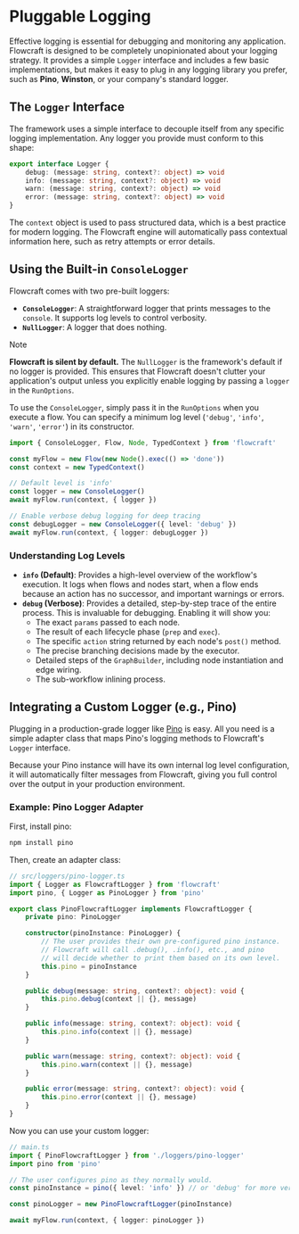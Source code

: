 # Pluggable Logging

Effective logging is essential for debugging and monitoring any application. Flowcraft is designed to be completely unopinionated about your logging strategy. It provides a simple `Logger` interface and includes a few basic implementations, but makes it easy to plug in any logging library you prefer, such as **Pino**, **Winston**, or your company's standard logger.

## The `Logger` Interface

The framework uses a simple interface to decouple itself from any specific logging implementation. Any logger you provide must conform to this shape:

```typescript
export interface Logger {
	debug: (message: string, context?: object) => void
	info: (message: string, context?: object) => void
	warn: (message: string, context?: object) => void
	error: (message: string, context?: object) => void
}
```

The `context` object is used to pass structured data, which is a best practice for modern logging. The Flowcraft engine will automatically pass contextual information here, such as retry attempts or error details.

## Using the Built-in `ConsoleLogger`

Flowcraft comes with two pre-built loggers:

- **`ConsoleLogger`**: A straightforward logger that prints messages to the `console`. It supports log levels to control verbosity.
- **`NullLogger`**: A logger that does nothing.

> [!NOTE]
> **Flowcraft is silent by default.** The `NullLogger` is the framework's default if no logger is provided. This ensures that Flowcraft doesn't clutter your application's output unless you explicitly enable logging by passing a `logger` in the `RunOptions`.

To use the `ConsoleLogger`, simply pass it in the `RunOptions` when you execute a flow. You can specify a minimum log level (`'debug'`, `'info'`, `'warn'`, `'error'`) in its constructor.

```typescript
import { ConsoleLogger, Flow, Node, TypedContext } from 'flowcraft'

const myFlow = new Flow(new Node().exec(() => 'done'))
const context = new TypedContext()

// Default level is 'info'
const logger = new ConsoleLogger()
await myFlow.run(context, { logger })

// Enable verbose debug logging for deep tracing
const debugLogger = new ConsoleLogger({ level: 'debug' })
await myFlow.run(context, { logger: debugLogger })
```

### Understanding Log Levels

-   **`info` (Default)**: Provides a high-level overview of the workflow's execution. It logs when flows and nodes start, when a flow ends because an action has no successor, and important warnings or errors.
-   **`debug` (Verbose)**: Provides a detailed, step-by-step trace of the entire process. This is invaluable for debugging. Enabling it will show you:
    -   The exact `params` passed to each node.
    -   The result of each lifecycle phase (`prep` and `exec`).
    -   The specific `action` string returned by each node's `post()` method.
    -   The precise branching decisions made by the executor.
    -   Detailed steps of the `GraphBuilder`, including node instantiation and edge wiring.
    -   The sub-workflow inlining process.

## Integrating a Custom Logger (e.g., Pino)

Plugging in a production-grade logger like [Pino](https://github.com/pinojs/pino) is easy. All you need is a simple adapter class that maps Pino's logging methods to Flowcraft's `Logger` interface.

Because your Pino instance will have its own internal log level configuration, it will automatically filter messages from Flowcraft, giving you full control over the output in your production environment.

### Example: Pino Logger Adapter

First, install pino:

```bash
npm install pino
```

Then, create an adapter class:

```typescript
// src/loggers/pino-logger.ts
import { Logger as FlowcraftLogger } from 'flowcraft'
import pino, { Logger as PinoLogger } from 'pino'

export class PinoFlowcraftLogger implements FlowcraftLogger {
	private pino: PinoLogger

	constructor(pinoInstance: PinoLogger) {
		// The user provides their own pre-configured pino instance.
		// Flowcraft will call .debug(), .info(), etc., and pino
		// will decide whether to print them based on its own level.
		this.pino = pinoInstance
	}

	public debug(message: string, context?: object): void {
		this.pino.debug(context || {}, message)
	}

	public info(message: string, context?: object): void {
		this.pino.info(context || {}, message)
	}

	public warn(message: string, context?: object): void {
		this.pino.warn(context || {}, message)
	}

	public error(message: string, context?: object): void {
		this.pino.error(context || {}, message)
	}
}
```

Now you can use your custom logger:

```typescript
// main.ts
import { PinoFlowcraftLogger } from './loggers/pino-logger'
import pino from 'pino'

// The user configures pino as they normally would.
const pinoInstance = pino({ level: 'info' }) // or 'debug' for more verbosity

const pinoLogger = new PinoFlowcraftLogger(pinoInstance)

await myFlow.run(context, { logger: pinoLogger })
```
